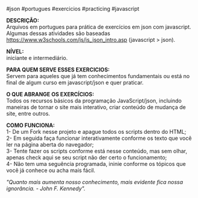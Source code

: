 #json #portugues #exercicios #practicing #javascript

<strong>DESCRIÇÃO:</strong><br/>
Arquivos em portugues para prática de exercícios em json com javascript.<br/>
Algumas dessas atividades são baseadas https://www.w3schools.com/js/js_json_intro.asp (javascript > json).

<strong>NÍVEL:</strong><br/>
iniciante e intermediário.

<strong>PARA QUEM SERVE ESSES EXERCICIOS:</strong><br/>
Servem para aqueles que já tem conhecimentos fundamentais ou está no final de algum curso em javascript/json e quer praticar.

<strong>O QUE ABRANGE OS EXERCÍCIOS:</strong><br/>
Todos os recursos básicos da programação JavaScript/json, incluindo maneiras de tornar o site mais interativo, criar conteúdo de mudança de site, entre outros.

<strong>COMO FUNCIONA:</strong><br/>
1- De um Fork nesse projeto e apague todos os scripts dentro do HTML;<br/>
2- Em seguida faça funcionar interativamente conforme os texto que você ler na página aberta do navegador;<br/>
3- Tente fazer os scripts conforme está nesse conteúdo, mas sem olhar, apenas check aqui se seu script não der certo o funcionamento;<br/>
4- Não tem uma seguência programada, ininie conforme os tópicos que você já conhece ou acha mais fácil.

<i>"Quanto mais aumenta nosso conhecimento, mais evidente fica nossa ignorância. - John F. Kennedy".</i>
